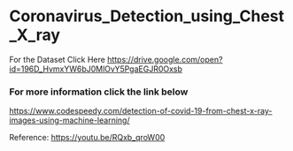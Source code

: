# Coronavirus_Detection_using_Chest_X_ray
For the Dataset Click Here 
https://drive.google.com/open?id=196D_HvmxYW6bJ0MlOvY5PgaEGJR0Oxsb
### For more information click the link below
https://www.codespeedy.com/detection-of-covid-19-from-chest-x-ray-images-using-machine-learning/


Reference: https://youtu.be/RQxb_qroW00
